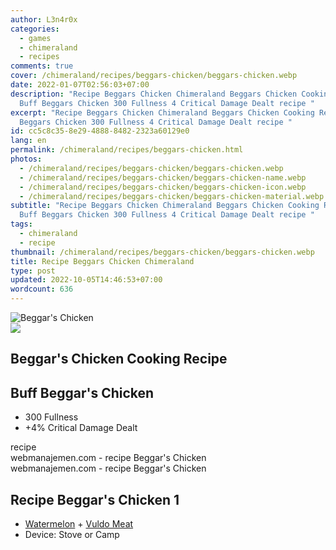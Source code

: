 ```yaml
---
author: L3n4r0x
categories:
  - games
  - chimeraland
  - recipes
comments: true
cover: /chimeraland/recipes/beggars-chicken/beggars-chicken.webp
date: 2022-01-07T02:56:03+07:00
description: "Recipe Beggars Chicken Chimeraland Beggars Chicken Cooking Recipe
  Buff Beggars Chicken 300 Fullness 4 Critical Damage Dealt recipe "
excerpt: "Recipe Beggars Chicken Chimeraland Beggars Chicken Cooking Recipe Buff
  Beggars Chicken 300 Fullness 4 Critical Damage Dealt recipe "
id: cc5c8c35-8e29-4888-8482-2323a60129e0
lang: en
permalink: /chimeraland/recipes/beggars-chicken.html
photos:
  - /chimeraland/recipes/beggars-chicken/beggars-chicken.webp
  - /chimeraland/recipes/beggars-chicken/beggars-chicken-name.webp
  - /chimeraland/recipes/beggars-chicken/beggars-chicken-icon.webp
  - /chimeraland/recipes/beggars-chicken/beggars-chicken-material.webp
subtitle: "Recipe Beggars Chicken Chimeraland Beggars Chicken Cooking Recipe
  Buff Beggars Chicken 300 Fullness 4 Critical Damage Dealt recipe "
tags:
  - chimeraland
  - recipe
thumbnail: /chimeraland/recipes/beggars-chicken/beggars-chicken.webp
title: Recipe Beggars Chicken Chimeraland
type: post
updated: 2022-10-05T14:46:53+07:00
wordcount: 636
---
```


<link
  rel="stylesheet"
  href="https://rawcdn.githack.com/dimaslanjaka/Web-Manajemen/870a349/css/bootstrap-5-3-0-alpha3-wrapper.css"
/>
<section id="bootstrap-wrapper">
  <div data-bs-theme="dark">
    <div class="card mb-2">
      <div class="card-body">
        <div class="row g-0">
          <div class="col-sm-4 position-relative mb-2">
            <img
              src="https://www.webmanajemen.com/chimeraland/recipes/beggars-chicken/beggars-chicken-material.webp"
              class="card-img fit-cover w-100 h-100"
              alt="Beggar&#x27;s Chicken"
              data-fancybox="true"
            />
          </div>
          <div class="col-sm-8 mb-2">
            <div class="card-body">
              <div class="d-flex flex-row align-items-center mb-3">
                <img
                  class="d-inline-block me-2"
                  src="https://www.webmanajemen.com/chimeraland/recipes/beggars-chicken/beggars-chicken-icon.webp"
                  width="auto"
                  height="auto"
                  style="vertical-align: middle"
                />
                <h2 class="fs-5">Beggar&#x27;s Chicken Cooking Recipe</h2>
              </div>
              <h2 class="card-title fs-5">Buff Beggar&#x27;s Chicken</h2>
              <div class="card-text">
                <ul>
                  <li>300 Fullness</li>
                  <li>+4% Critical Damage Dealt</li>
                </ul>
              </div>
              <span class="badge rounded-pill">recipe</span>
            </div>
            <div class="card-footer text-end text-muted mt-auto">
              webmanajemen.com - recipe Beggar&#x27;s Chicken
            </div>
          </div>
        </div>
      </div>
      <div class="card-footer text-end text-muted">
        webmanajemen.com - recipe Beggar&#x27;s Chicken
      </div>
    </div>
    <div class="row mb-2">
      <div class="col-12 col-lg-6 recipe-item mb-2">
        <div class="card">
          <div class="card-body">
            <h2 class="card-title fs-5">Recipe Beggar&#x27;s Chicken 1</h2>
            <div class="card-text">
              <ul>
                <li>
                  <a
                    class="text-decoration-none text-primary"
                    href="/chimeraland/materials/watermelon.html"
                    >Watermelon</a
                  ><span> + </span
                  ><a
                    class="text-decoration-none text-primary"
                    href="/chimeraland/materials/vuldo-meat.html"
                    >Vuldo Meat</a
                  >
                </li>
                <li>Device: Stove or Camp</li>
              </ul>
            </div>
          </div>
        </div>
      </div>
    </div>
  </div>
</section>